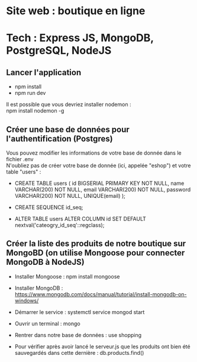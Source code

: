 # Site web : boutique en ligne 
# Tech : Express JS, MongoDB, PostgreSQL, NodeJS

## Lancer l'application

- npm install
- npm run dev

Il est possible que vous devriez installer nodemon : <br />
npm install nodemon -g

## Créer une base de données pour l'authentification (Postgres)

Vous pouvez modifier les informations de votre base de donnée dans le fichier .env <br />
N'oubliez pas de créer votre base de donnée (ici, appelée "eshop") et votre table "users" :

- CREATE TABLE users (
  id BIGSERIAL PRIMARY KEY NOT NULL,
  name VARCHAR(200) NOT NULL,
  email VARCHAR(200) NOT NULL,
  password VARCHAR(200) NOT NULL,
  UNIQUE(email)
  );

- CREATE SEQUENCE id_seq;

- ALTER TABLE users ALTER COLUMN id SET DEFAULT nextval('cateogry_id_seq'::regclass);


## Créer la liste des produits de notre boutique sur MongoBD (on utilise Mongoose pour connecter MongoDB à NodeJS)
- Installer Mongoose : npm install mongoose
- Installer MongoDB : https://www.mongodb.com/docs/manual/tutorial/install-mongodb-on-windows/ 
- Démarrer le service : systemctl service mongod start 

- Ouvrir un terminal : mongo 
- Rentrer dans notre base de données : use shopping
- Pour vérifier après avoir lancé le serveur.js que les produits ont bien été sauvegardés dans cette dernière : db.products.find()
